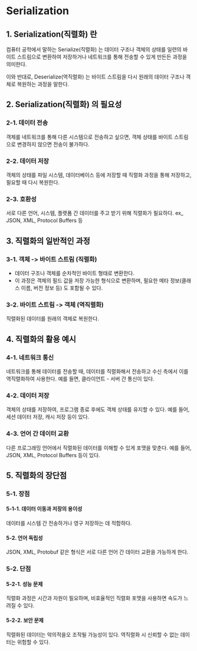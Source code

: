 # Serialization

## 1. Serialization(직렬화) 란
컴퓨터 공학에서 말하는 Serialize(직렬화) 는 데이터 구조나 객체의 상태를 일련의 바이트 스트림으로 변환하여 저장하거나 네트워크를 통해 전송할 수 있게 만든든 과정을 의미한다.

이와 반대로, Deserialize(역직렬화) 는 바이트 스트림을 다시 원래의 데이터 구조나 객체로 복원하는 과정을 말한다.

## 2. Serialization(직렬화) 의 필요성

### 2-1. 데이터 전송
객체를 네트워크를 통해 다른 시스템으로 전송하고 싶으면, 객체 상태를 바이트 스트림으로 변경하지 않으면 전송이 불가하다.

### 2-2. 데이터 저장
객체의 상태를 파일 시스템, 데이터베이스 등에 저장할 때 직렬화 과정을 통해 저장하고, 필요할 때 다시 복원한다.

### 2-3. 호환성
서로 다른 언어, 시스템, 플랫폼 간 데이터를 주고 받기 위해 직렬화가 필요하다. ex_ JSON, XML, Protocol Buffers 등

## 3. 직렬화의 일반적인 과정

### 3-1. 객체 -> 바이트 스트림 (직렬화)
- 데이터 구조나 객체를 순차적인 바이트 형태로 변환한다.
- 이 과정은 객체의 필드 값을 저장 가능한 형식으로 변환하며, 필요한 메타 정보(클래스 이름, 버전 정보 등) 도 포함될 수 있다.

### 3-2. 바이트 스트림 -> 객체 (역직렬화)
직렬화된 데이터를 원래의 객체로 복원한다.

## 4. 직렬화의 활용 예시

### 4-1. 네트워크 통신
네트워크를 통해 데이터를 전송할 때, 데이터를 직렬화해서 전송하고 수신 측에서 이를 역직렬화하여 사용한다. 예를 들면, 클라이언트 - 서버 간 통신이 있다.

### 4-2. 데이터 저장
객체의 상태를 저장하여, 프로그램 종료 후에도 객체 상태를 유지할 수 있다. 예를 들어, 세션 데이터 저장, 캐시 저장 등이 있다.

### 4-3. 언어 간 데이터 교환
다른 프로그래밍 언어에서 직렬화된 데이터를 이해할 수 있게 포맷을 맞춘다. 예를 들어, JSON, XML, Protocol Buffers 등이 있다.

## 5. 직렬화의 장단점

### 5-1. 장점

#### 5-1-1. 데이터 이동과 저장의 용이성
데이터를 시스템 간 전송하거나 영구 저장하는 데 적합하다.

#### 5-2. 언어 독립성
JSON, XML, Protobuf 같은 형식은 서로 다른 언어 간 데이터 교환을 가능하게 한다.

### 5-2. 단점

#### 5-2-1. 성능 문제
직렬화 과정은 시간과 자원이 필요하며, 비효율적인 직렬화 포맷을 사용하면 속도가 느려질 수 있다.

#### 5-2-2. 보안 문제
직렬화된 데이터는 악의적을오 조작될 가능성이 있다. 역직렬화 시 신뢰할 수 없는 데이터는 위험할 수 있다.